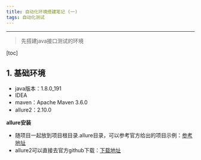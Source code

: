 ```yaml
---
title: 自动化环境搭建笔记 (一) 
tags: 自动化测试
---
```


----------

> 先搭建java接口测试的环境

[toc]

## 1. 基础环境

- java版本：1.8.0_191
- IDEA
- maven：Apache Maven 3.6.0
- allure2：2.10.0

**allure安装**

- 随项目一起放到项目根目录.allure目录，可以参考官方给出的项目示例：[参考地址](https://github.com/allure-framework)
- allure2可以直接去官方github下载：[下载地址](https://github.com/allure-framework/allure2/releases)
